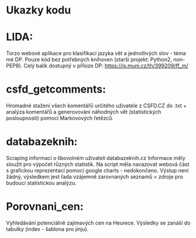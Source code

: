 # Ukazky kodu

# LIDA: 
Torzo webové aplikace pro klasifikaci jazyka vět a jednotlivých slov - téma mé DP. Pouze kód bez potřebných knihoven (starší projekt: Python2, non-PEP8). Celý balík dostupný v příloze DP: https://is.muni.cz/th/399209/ff_m/

# csfd_getcomments: 
Hromadné stažení všech komentářů určitého uživatele z CSFD.CZ do .txt + analýza komentářů a generovování náhodných vět (statistických posloupností) pomocí Markovových řetězců.

# databazeknih: 
Scraping informací o libovolném uživateli databazeknih.cz
Informace měly sloužit pro výpočet různých statistik.
Na script měla navazovat webová část s grafickou reprezentací pomocí google charts - nedokončeno.
Výstup není žádný, výsledkem jest řada vzájemně zarovnaných seznamů = zdroje pro budoucí statistickou analýzu. 

# Porovnani_cen: 
Vyhledávání potenciálně zajímavých cen na Heurece.
Výsledky se zanáší do tabulky (index - šablona pro jinju).

